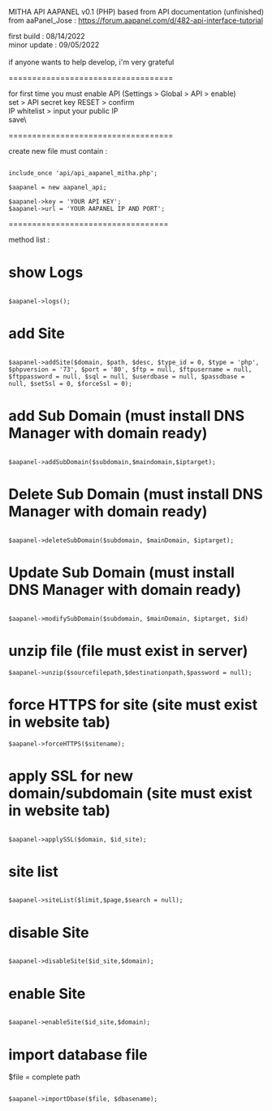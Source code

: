 MITHA API AAPANEL v0.1 (PHP)
based from API documentation (unfinished) from aaPanel_Jose : https://forum.aapanel.com/d/482-api-interface-tutorial

first build : 08/14/2022\
minor update : 09/05/2022\
\
if anyone wants to help develop, i'm very grateful

===================================

for first time you must enable API (Settings > Global > API > enable)\
set > API secret key RESET > confirm\
IP whitelist > input your public IP\
save\

===================================

create new file must contain :

```

include_once 'api/api_aapanel_mitha.php';

$aapanel = new aapanel_api;

$aapanel->key = 'YOUR API KEY';
$aapanel->url = 'YOUR AAPANEL IP AND PORT';

```

==================================

method list :

# show Logs

```

$aapanel->logs();

```

# add Site

```

$aapanel->addSite($domain, $path, $desc, $type_id = 0, $type = 'php', $phpversion = '73', $port = '80', $ftp = null, $ftpusername = null, $ftppassword = null, $sql = null, $userdbase = null, $passdbase = null, $setSsl = 0, $forceSsl = 0);

```

# add Sub Domain (must install DNS Manager with domain ready)

```

$aapanel->addSubDomain($subdomain,$maindomain,$iptarget);

```

# Delete Sub Domain (must install DNS Manager with domain ready)

```

$aapanel->deleteSubDomain($subdomain, $mainDomain, $iptarget);

```

# Update Sub Domain (must install DNS Manager with domain ready)

```

$aapanel->modifySubDomain($subdomain, $mainDomain, $iptarget, $id)

```

# unzip file (file must exist in server)

```
$aapanel->unzip($sourcefilepath,$destinationpath,$password = null);

```

# force HTTPS for site (site must exist in website tab)

```
$aapanel->forceHTTPS($sitename);

```

# apply SSL for new domain/subdomain (site must exist in website tab)

```

$aapanel->applySSL($domain, $id_site);

```

# site list

```

$aapanel->siteList($limit,$page,$search = null);

```

# disable Site

```

$aapanel->disableSite($id_site,$domain);

```

# enable Site

```

$aapanel->enableSite($id_site,$domain);

```

# import database file

$file = complete path

```

$aapanel->importDbase($file, $dbasename);

```
